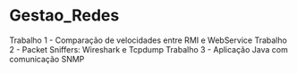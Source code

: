 # Gestao_Redes
Trabalho 1 - Comparação de velocidades entre RMI e WebService
Trabalho 2 - Packet Sniffers: Wireshark e Tcpdump
Trabalho 3 - Aplicação Java com comunicação SNMP
